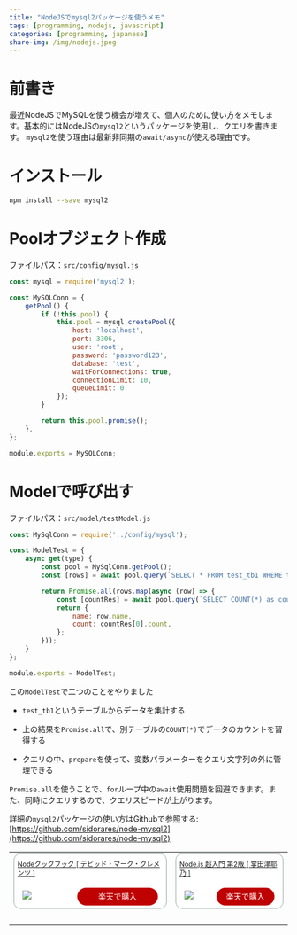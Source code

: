 ```yaml
---
title: "NodeJSでmysql2パッケージを使うメモ"
tags: [programming, nodejs, javascript]
categories: [programming, japanese]
share-img: /img/nodejs.jpeg
---
```


# 前書き

最近NodeJSでMySQLを使う機会が増えて、個人のために使い方をメモします。基本的にはNodeJSの`mysql2`というパッケージを使用し、クエリを書きます。
`mysql2`を使う理由は最新非同期の`await/async`が使える理由です。

# インストール

```bash
npm install --save mysql2
```

# Poolオブジェクト作成

ファイルパス：`src/config/mysql.js`

```javascript
const mysql = require('mysql2');

const MySQLConn = {
    getPool() {
        if (!this.pool) {
            this.pool = mysql.createPool({
                host: 'localhost',
                port: 3306,
                user: 'root',
                password: 'password123',
                database: 'test',
                waitForConnections: true,
                connectionLimit: 10,
                queueLimit: 0
            });
        }

        return this.pool.promise();
    },
};

module.exports = MySQLConn;
```

# Modelで呼び出す

ファイルパス：`src/model/testModel.js`

```javascript
const MySqlConn = require('../config/mysql');

const ModelTest = {
    async get(type) {
        const pool = MySqlConn.getPool();
        const [rows] = await pool.query(`SELECT * FROM test_tb1 WHERE type=?`, type);

        return Promise.all(rows.map(async (row) => {
            const [countRes] = await pool.query(`SELECT COUNT(*) as count FROM test_tb2 WHERE templateId=?`, row.id);
            return {
                name: row.name,
                count: countRes[0].count,
            };
        }));
    }
};

module.exports = ModelTest;
```

この`ModelTest`で二つのことをやりました

* `test_tb1`というテーブルからデータを集計する

* 上の結果を`Promise.all`で、別テーブルの`COUNT(*)`でデータのカウントを習得する

* クエリの中、`prepare`を使って、変数パラメーターをクエリ文字列の外に管理できる

`Promise.all`を使うことで、`for`ループ中の`await`使用問題を回避できます。また、同時にクエリするので、クエリスピードが上がります。

詳細の`mysql2`パッケージの使い方はGithubで参照する:　[https://github.com/sidorares/node-mysql2](https://github.com/sidorares/node-mysql2)

<table border="0" cellpadding="0" cellspacing="0"><tr><td><div style="border:1px solid #95a5a6;border-radius:.75rem;background-color:#FFFFFF;margin:0px;padding:5px 0;text-align:center;overflow:hidden;"><a href="https://hb.afl.rakuten.co.jp/hgc/16f3ccdb.b7f9e219.16f3ccdc.8757d2f7/?pc=https%3A%2F%2Fitem.rakuten.co.jp%2Fbook%2F12221765%2F&m=http%3A%2F%2Fm.rakuten.co.jp%2Fbook%2Fi%2F16328264%2F&link_type=picttext&ut=eyJwYWdlIjoiaXRlbSIsInR5cGUiOiJwaWN0dGV4dCIsInNpemUiOiI0MDB4NDAwIiwibmFtIjoxLCJuYW1wIjoiZG93biIsImNvbSI6MSwiY29tcCI6ImRvd24iLCJwcmljZSI6MCwiYm9yIjoxLCJjb2wiOjEsImJidG4iOjF9" target="_blank" rel="nofollow" style="word-wrap:break-word;"  ><img src="https://hbb.afl.rakuten.co.jp/hgb/16f3ccdb.b7f9e219.16f3ccdc.8757d2f7/?me_id=1213310&item_id=16328264&m=https%3A%2F%2Fthumbnail.image.rakuten.co.jp%2F%400_mall%2Fbook%2Fcabinet%2F6068%2F9784873116068.jpg%3F_ex%3D80x80&pc=https%3A%2F%2Fthumbnail.image.rakuten.co.jp%2F%400_mall%2Fbook%2Fcabinet%2F6068%2F9784873116068.jpg%3F_ex%3D400x400&s=400x400&t=picttext" border="0" style="margin:2px" alt="" title=""></a><p style="font-size:12px;line-height:1.4em;text-align:left;margin:0px;padding:2px 6px;word-wrap:break-word"><a href="https://hb.afl.rakuten.co.jp/hgc/16f3ccdb.b7f9e219.16f3ccdc.8757d2f7/?pc=https%3A%2F%2Fitem.rakuten.co.jp%2Fbook%2F12221765%2F&m=http%3A%2F%2Fm.rakuten.co.jp%2Fbook%2Fi%2F16328264%2F&link_type=picttext&ut=eyJwYWdlIjoiaXRlbSIsInR5cGUiOiJwaWN0dGV4dCIsInNpemUiOiI0MDB4NDAwIiwibmFtIjoxLCJuYW1wIjoiZG93biIsImNvbSI6MSwiY29tcCI6ImRvd24iLCJwcmljZSI6MCwiYm9yIjoxLCJjb2wiOjEsImJidG4iOjF9" target="_blank" rel="nofollow" style="word-wrap:break-word;"  >Nodeクックブック [ デビッド・マーク・クレメンツ ]</a></p><a href="https://hb.afl.rakuten.co.jp/hgc/16f3ccdb.b7f9e219.16f3ccdc.8757d2f7/?pc=https%3A%2F%2Fitem.rakuten.co.jp%2Fbook%2F12221765%2F&m=http%3A%2F%2Fm.rakuten.co.jp%2Fbook%2Fi%2F16328264%2F&link_type=picttext&ut=eyJwYWdlIjoiaXRlbSIsInR5cGUiOiJwaWN0dGV4dCIsInNpemUiOiI0MDB4NDAwIiwibmFtIjoxLCJuYW1wIjoiZG93biIsImNvbSI6MSwiY29tcCI6ImRvd24iLCJwcmljZSI6MCwiYm9yIjoxLCJjb2wiOjEsImJidG4iOjF9" target="_blank" rel="nofollow" style="word-wrap:break-word;"  ><div style="margin:15px;"><img src="https://static.affiliate.rakuten.co.jp/makelink/rl.svg" style="float:left;max-height:27px;width:auto;margin-top:5px"><div style="float:right;width:50%;height:32px;background-color:#bf0000;color:#fff !important;font-size:14px;font-weight:500;line-height:32px;margin-left:1px;padding: 0 12px;border-radius:16px;cursor:pointer;text-align:center;">楽天で購入</div></div></a></div><br><p style="color:#000000;font-size:12px;line-height:1.4em;margin:5px;word-wrap:break-word"></p></td><td><div style="border:1px solid #95a5a6;border-radius:.75rem;background-color:#FFFFFF;margin:0px;padding:5px 0;text-align:center;overflow:hidden;"><a href="https://hb.afl.rakuten.co.jp/hgc/16f3ccdb.b7f9e219.16f3ccdc.8757d2f7/?pc=https%3A%2F%2Fitem.rakuten.co.jp%2Fbook%2F15552726%2F&m=http%3A%2F%2Fm.rakuten.co.jp%2Fbook%2Fi%2F19222623%2F&link_type=picttext&ut=eyJwYWdlIjoiaXRlbSIsInR5cGUiOiJwaWN0dGV4dCIsInNpemUiOiI0MDB4NDAwIiwibmFtIjoxLCJuYW1wIjoiZG93biIsImNvbSI6MSwiY29tcCI6ImRvd24iLCJwcmljZSI6MCwiYm9yIjoxLCJjb2wiOjEsImJidG4iOjF9" target="_blank" rel="nofollow" style="word-wrap:break-word;"  ><img src="https://hbb.afl.rakuten.co.jp/hgb/16f3ccdb.b7f9e219.16f3ccdc.8757d2f7/?me_id=1213310&item_id=19222623&m=https%3A%2F%2Fthumbnail.image.rakuten.co.jp%2F%400_mall%2Fbook%2Fcabinet%2F5220%2F9784798055220.jpg%3F_ex%3D80x80&pc=https%3A%2F%2Fthumbnail.image.rakuten.co.jp%2F%400_mall%2Fbook%2Fcabinet%2F5220%2F9784798055220.jpg%3F_ex%3D400x400&s=400x400&t=picttext" border="0" style="margin:2px" alt="" title=""></a><p style="font-size:12px;line-height:1.4em;text-align:left;margin:0px;padding:2px 6px;word-wrap:break-word"><a href="https://hb.afl.rakuten.co.jp/hgc/16f3ccdb.b7f9e219.16f3ccdc.8757d2f7/?pc=https%3A%2F%2Fitem.rakuten.co.jp%2Fbook%2F15552726%2F&m=http%3A%2F%2Fm.rakuten.co.jp%2Fbook%2Fi%2F19222623%2F&link_type=picttext&ut=eyJwYWdlIjoiaXRlbSIsInR5cGUiOiJwaWN0dGV4dCIsInNpemUiOiI0MDB4NDAwIiwibmFtIjoxLCJuYW1wIjoiZG93biIsImNvbSI6MSwiY29tcCI6ImRvd24iLCJwcmljZSI6MCwiYm9yIjoxLCJjb2wiOjEsImJidG4iOjF9" target="_blank" rel="nofollow" style="word-wrap:break-word;"  >Node.js 超入門 第2版 [ 掌田津耶乃 ]</a></p><a href="https://hb.afl.rakuten.co.jp/hgc/16f3ccdb.b7f9e219.16f3ccdc.8757d2f7/?pc=https%3A%2F%2Fitem.rakuten.co.jp%2Fbook%2F15552726%2F&m=http%3A%2F%2Fm.rakuten.co.jp%2Fbook%2Fi%2F19222623%2F&link_type=picttext&ut=eyJwYWdlIjoiaXRlbSIsInR5cGUiOiJwaWN0dGV4dCIsInNpemUiOiI0MDB4NDAwIiwibmFtIjoxLCJuYW1wIjoiZG93biIsImNvbSI6MSwiY29tcCI6ImRvd24iLCJwcmljZSI6MCwiYm9yIjoxLCJjb2wiOjEsImJidG4iOjF9" target="_blank" rel="nofollow" style="word-wrap:break-word;"  ><div style="margin:15px;"><img src="https://static.affiliate.rakuten.co.jp/makelink/rl.svg" style="float:left;max-height:27px;width:auto;margin-top:5px"><div style="float:right;width:50%;height:32px;background-color:#bf0000;color:#fff !important;font-size:14px;font-weight:500;line-height:32px;margin-left:1px;padding: 0 12px;border-radius:16px;cursor:pointer;text-align:center;">楽天で購入</div></div></a></div><br><p style="color:#000000;font-size:12px;line-height:1.4em;margin:5px;word-wrap:break-word"></p></td></tr></table>